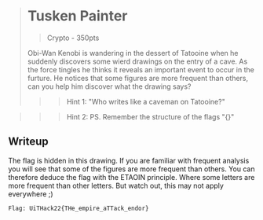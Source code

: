 ># Tusken Painter
>> Crypto - 350pts  
>
>
>Obi-Wan Kenobi is wandering in the dessert of Tatooine when he suddenly discovers 
>some wierd drawings on the entry of a cave. As the force tingles he thinks it reveals 
>an important event to occur in the furture. He notices that some figures are more 
>frequent than others, can you help him discover what the drawing says? 
>
>>>Hint 1: "Who writes like a caveman on Tatooine?"

>>>Hint 2: PS. Remember the structure of the flags "{}"


## Writeup

The flag is hidden in this drawing.
If you are familiar with frequent analysis you will
see that some of the figures are more frequent than others. 
You can therefore deduce the flag with the ETAOIN principle.
Where some letters are more frequent than other letters.
But watch out, this may not apply everywhere ;)

```
Flag: UiTHack22{THe_empire_aTTack_endor}
```
